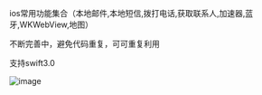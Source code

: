 ios常用功能集合（本地邮件,本地短信,拨打电话,获取联系人,加速器,蓝牙,WKWebView,地图）

不断完善中，避免代码重复，可可重复利用

支持swift3.0


 ![image](https://github.com/RainLocalCollection/raw/master/image/gif.gif)

